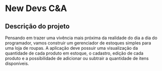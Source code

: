 # New Devs C&A

## Descrição do projeto
Pensando em trazer uma vivência mais próxima da realidade do dia a dia do programador, vamos construir um gerenciador de estoques simples para uma loja de roupas. A aplicação deve possuir uma visualização da quantidade de cada produto em estoque, o cadastro, edição de cada produto e a possibilidade de adicionar ou subtrair a quantidade de itens disponíveis.

